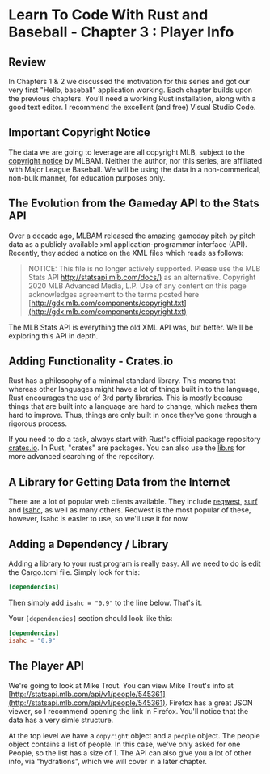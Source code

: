 # Learn To Code With Rust and Baseball - Chapter 3 : Player Info

## Review

In Chapters 1 & 2 we discussed the motivation for this series and got our very first "Hello, baseball" application working. Each chapter builds upon the previous chapters. You'll need a working Rust installation, along with a good text editor. I recommend the excellent (and free) Visual Studio Code.

## Important Copyright Notice

The data we are going to leverage are all copyright MLB, subject to the [copyright notice](http://gdx.mlb.com/components/copyright.txt) by MLBAM. Neither the author, nor this series, are affiliated with Major League Baseball. We will be using the data in a non-commerical, non-bulk manner, for education purposes only.

## The Evolution from the Gameday API to the Stats API

Over a decade ago, MLBAM released the amazing gameday pitch by pitch data as a publicly available xml application-programmer interface (API). Recently, they added a notice on the XML files which reads as follows:

>NOTICE: This file is no longer actively supported. Please use the MLB Stats API [http://statsapi.mlb.com/docs/)](http://statsapi.mlb.com/docs/) as an alternative.  Copyright 2020 MLB Advanced Media, L.P.  Use of any content on this page acknowledges agreement to the terms posted here [http://gdx.mlb.com/components/copyright.txt](http://gdx.mlb.com/components/copyright.txt)

The MLB Stats API is everything the old XML API was, but better. We'll be exploring this API in depth.

## Adding Functionality - Crates.io

Rust has a philosophy of a minimal standard library. This means that whereas other languages might have a lot of things built in to the language, Rust encourages the use of 3rd party libraries. This is mostly because things that are built into a language are hard to change, which makes them hard to improve. Thus, things are only built in once they've gone through a rigorous process.

If you need to do a task, always start with Rust's official package repository [crates.io](crates.io). In Rust, "crates" are packages. You can also use the [lib.rs](lib.rs) for more advanced searching of the repository.

## A Library for Getting Data from the Internet

There are a lot of popular web clients available. They include [reqwest](https://crates.io/crates/reqwest), [surf](https://crates.io/crates/surf) and [Isahc](https://crates.io/crates/isahc), as well as many others. Reqwest is the most popular of these, however, Isahc is easier to use, so we'll use it for now.

## Adding a Dependency / Library

Adding a library to your rust program is really easy. All we need to do is edit the Cargo.toml file. Simply look for this:

```toml
[dependencies]
```

Then simply add ```isahc = "0.9"``` to the line below.
That's it.

Your ```[dependencies]``` section should look like this:

```toml
[dependencies]
isahc = "0.9"
```

## The Player API

We're going to look at Mike Trout. You can view Mike Trout's info at [http://statsapi.mlb.com/api/v1/people/545361](http://statsapi.mlb.com/api/v1/people/545361). Firefox has a great JSON viewer, so I recommend opening the link in Firefox. You'll notice that the data has a very simle structure.

At the top level we have a ```copyright``` object and a ```people``` object. The people object contains a list of people. In this case, we've only asked for one People, so the list has a size of 1. The API can also give you a lot of other info, via "hydrations", which we will cover in a later chapter.
